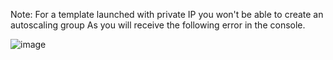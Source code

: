 Note: For a template launched with private IP you won't be able to create an autoscaling group
As you will receive the following error in the console.

![image](https://github.com/devashish234073/cloud-experiments/assets/20777854/3950652d-9cb9-41cc-84aa-762dc837cb6a)
